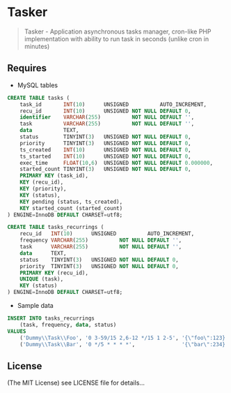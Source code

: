 Tasker
==========

> Tasker - Application asynchronous tasks manager, cron-like PHP implementation with ability to run task in seconds (unlike cron in minutes)

Requires
--------

* MySQL tables

```sql
CREATE TABLE tasks (
    task_id       INT(10)      UNSIGNED          AUTO_INCREMENT,
    recu_id       INT(10)      UNSIGNED NOT NULL DEFAULT 0,
    identifier    VARCHAR(255)          NOT NULL DEFAULT '',
    task          VARCHAR(255)          NOT NULL DEFAULT '',
    data          TEXT,
    status        TINYINT(3)   UNSIGNED NOT NULL DEFAULT 0,
    priority      TINYINT(3)   UNSIGNED NOT NULL DEFAULT 0,
    ts_created    INT(10)      UNSIGNED NOT NULL DEFAULT 0,
    ts_started    INT(10)      UNSIGNED NOT NULL DEFAULT 0,
    exec_time     FLOAT(10,6)  UNSIGNED NOT NULL DEFAULT 0.000000,
    started_count TINYINT(3)   UNSIGNED NOT NULL DEFAULT 0,
    PRIMARY KEY (task_id),
    KEY (recu_id),
    KEY (priority),
    KEY (status),
    KEY pending (status, ts_created),
    KEY started_count (started_count)
) ENGINE=InnoDB DEFAULT CHARSET=utf8;
```

```sql
CREATE TABLE tasks_recurrings (
    recu_id   INT(10)      UNSIGNED          AUTO_INCREMENT,
    frequency VARCHAR(255)          NOT NULL DEFAULT '',
    task      VARCHAR(255)          NOT NULL DEFAULT '',
    data      TEXT,
    status    TINYINT(3)   UNSIGNED NOT NULL DEFAULT 0,
    priority  TINYINT(3)   UNSIGNED NOT NULL DEFAULT 0,
    PRIMARY KEY (recu_id),
    UNIQUE (task),
    KEY (status)
) ENGINE=InnoDB DEFAULT CHARSET=utf8;
```

* Sample data

```sql
INSERT INTO tasks_recurrings
    (task, frequency, data, status)
VALUES
    ('Dummy\\Task\\Foo', '0 3-59/15 2,6-12 */15 1 2-5', '{\"foo\":123}', '1'),
    ('Dummy\\Task\\Bar', '0 */5 * * * *',               '{\"bar\":234}', '1'); # runs every 5 minutes
```


## License

(The MIT License)
see LICENSE file for details...